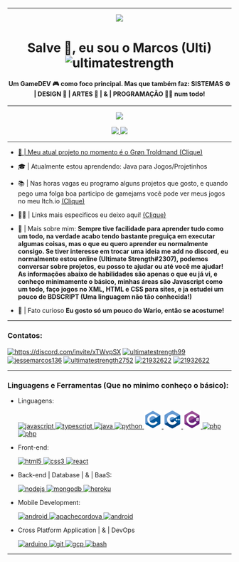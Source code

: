 ----------------------------------------------------------------------

<div align="center">
<img src = "https://i.pinimg.com/originals/31/e2/79/31e2794f4a3280333ebde8f2169ff040.png" width = "300px"> </div>
 
<h1 align="center">Salve 👋, eu sou o Marcos (Ulti) <img src="https://komarev.com/ghpvc/?username=ultimatestrength&label=Profile%20views&color=0e75b6&style=flat" alt="ultimatestrength" /> </h1>

<h4 align="center">Um GameDEV 🎮 como foco principal. Mas que também faz: SISTEMAS ⚙ | DESIGN 📐 | ARTES 🎨 | & | PROGRAMAÇÃO 👨‍💻 num todo!</h3>

----------------------------------------------------------------------

<div align="center">  
  
  ![](https://discord.c99.nl/widget/theme-2/589150408736243737.png)
  
  <a href="https://github.com/UltimateStrength">
  <img height="141em" src="https://github-readme-stats.vercel.app/api?username=UltimateStrength&show_icons=true&theme=gotham&include_all_commits=true&count_private=true"/>
  <img height="141em" src="https://github-readme-stats.vercel.app/api/top-langs/?username=UltimateStrength&layout=compact&langs_count=7&theme=gotham"/>
   </div>
 
  
----------------------------------------------------------------------

<div align="left">  
  
- 📌 | Meu atual projeto no momento é o Grøn Troldmand [(Clique)](https://ultimate-strength.itch.io/gron-troldmand)

- 🎓 | Atualmente estou aprendendo: Java para Jogos/Projetinhos

- 📚 | Nas horas vagas eu programo alguns projetos que gosto, e quando pego uma folga boa participo de gamejams você pode ver meus jogos no meu Itch.io [(Clique)](https://ultimate-strength.itch.io/)

- 👨‍💻 | Links mais especificos eu deixo aqui! [(Clique)](https://ultimatestrength.github.io/Project-Links/)

- 👥 | Mais sobre mim: **Sempre tive facilidade para aprender tudo como um todo, na verdade acabo tendo bastante preguiça em executar algumas coisas, mas o que eu quero aprender eu normalmente consigo. Se tiver interesse em trocar uma ideia me add no discord, eu normalmente estou online (Ultimate Strength#2307), podemos conversar sobre projetos, eu posso te ajudar ou até você me ajudar! As informações abaixo de habilidades são apenas o que eu já vi, e conheço minimamente o básico, minhas áreas são Javascript como um todo, faço jogos no XML, HTML e CSS para sites, e ja estudei um pouco de BDSCRIPT (Uma linguagem não tão conhecida!)**

- 📑 | Fato curioso **Eu gosto só um pouco do Wario, então se acostume!**
  </div>

----------------------------------------------------------------------
  
<h3 align="left">Contatos:</h3>
  
  <p align="left">
  <a href="https://discord.com/invite/xTWvpSX" target="blank"><img align="center" src="https://logodownload.org/wp-content/uploads/2017/11/discord-logo-4-1.png" alt="https://discord.com/invite/xTWvpSX" height="40" width="40" /></a>
  <a href="https://www.instagram.com/ultimatestrength99/" target="blank"><img align="center" src="https://cdn.discordapp.com/emojis/1096860956488913008.webp" alt="ultimatestrength99" height="40" width="40" /></a>
  <a href="https://twitter.com/jessemarcos136" target="blank"><img align="center" src="https://www.danoneinstitute.org/wp-content/uploads/2020/06/logo-rond-twitter.png" alt="jessemarcos136" height="40" width="40" /></a>
  <a href="https://www.youtube.com/@ultimatestrength2752" target="blank"><img align="center" src="https://cdn.discordapp.com/attachments/849431723540480010/1109580805279318118/187209.png" alt="ultimatestrength2752" height="40" width="40" /></a>
  <a href="https://stackoverflow.com/users/21932622" target="blank"><img align="center" src="https://cdn.discordapp.com/attachments/849431723540480010/1109580335248838755/stackoverflow.png" alt="21932622" height="40" width="40" /></a>
  <a href="https://steamcommunity.com/id/finisautempotentiae/" target="blank"><img align="center" src="https://upload.wikimedia.org/wikipedia/commons/c/c1/Steam_Logo.png" alt="21932622" height="40" width="40" /></a>
  </p>
  
----------------------------------------------------------------------

<h3 align="left">Linguagens e Ferramentas (Que no minimo conheço o básico):</h3>
  
- Linguagens:
  
  <p align="left">
  <a href="https://developer.mozilla.org/en-US/docs/Web/JavaScript" target="_blank" rel="noreferrer"> <img src="https://cdn.discordapp.com/attachments/849431723540480010/1109605978103611433/javascript.png" alt="javascript" width="40" height="40"/> </a>
  <a href="https://www.typescriptlang.org/" target="_blank" rel="noreferrer"> <img src="https://cdn.discordapp.com/attachments/849431723540480010/1134877622053109881/68747470733a2f2f6769746c61622e636f6d2f75706c6f6164732f2d2f73797374656d2f67726f75702f6176617461722f31303732303235332f747970657363726970742e706e67.png" alt="typescript" width="40" height="40"/> </a>
   <a href="https://www.java.com" target="_blank" rel="noreferrer"> <img src="https://cdn.discordapp.com/attachments/849431723540480010/1134877489567641732/javaicon-1320167912601224138.png" alt="java" width="40" height="40"/> </a>
  <a href="https://www.python.org" target="_blank" rel="noreferrer"> <img src="https://media.discordapp.net/attachments/849431723540480010/1109605978439164035/python.png?width=203&height=203" alt="python" width="40" height="40"/> </a> 
  <a href="https://www.cprogramming.com/" target="_blank" rel="noreferrer"> <img src="https://raw.githubusercontent.com/devicons/devicon/master/icons/c/c-original.svg" alt="c" width="40" height="40"/> </a>
  <a href="https://www.w3schools.com/cpp/" target="_blank" rel="noreferrer"> <img src="https://raw.githubusercontent.com/devicons/devicon/master/icons/cplusplus/cplusplus-original.svg" alt="cplusplus" width="40" height="40"/> </a>
  <a href="https://www.w3schools.com/cs/" target="_blank" rel="noreferrer"> <img src="https://raw.githubusercontent.com/devicons/devicon/master/icons/csharp/csharp-original.svg" alt="csharp" width="40" height="40"/> </a>
  <a href="https://www.php.net" target="_blank" rel="noreferrer"> <img src="https://cdn.discordapp.com/attachments/849431723540480010/1109606241426210837/php-icon-8.png" alt="php" width="40" height="40"/> </a> 
  <a href="https://github.com/nilpointer-software" target="_blank" rel="noreferrer"> <img src="https://cdn.discordapp.com/attachments/849431723540480010/1109606404056170527/Microsoft.png" alt="php" width="40" height="40"/> </a> </p>
  
- Front-end:
  
  <p align="left">
    <a href="https://www.w3.org/html/" target="_blank" rel="noreferrer"> <img src="https://cdn.discordapp.com/attachments/849431723540480010/1109606594381099048/html5-512.png" alt="html5" width="40" height="40"/> </a>
    <a href="https://www.w3schools.com/css/" target="_blank" rel="noreferrer"> <img src="https://media.discordapp.net/attachments/849431723540480010/1109606654342860930/css-3-512.png?width=460&height=460" alt="css3" width="40" height="40"/> </a>
    <a href="https://reactjs.org/" target="_blank" rel="noreferrer"> <img src="https://cdn.discordapp.com/attachments/849431723540480010/1109606879610540182/2300px-React-icon.png" alt="react" width="45" height="40"/> </a> </p>

- Back-end | Database | & | BaaS:
  
  <p align="left">
    <a href="https://nodejs.org" target="_blank" rel="noreferrer"> <img src="https://cdn.discordapp.com/attachments/849431723540480010/1109607206887899136/node-js-icon-454x512-nztofx17.png" alt="nodejs" width="37" height="40"/> </a>
    <a href="https://www.mongodb.com/" target="_blank" rel="noreferrer"> <img src="https://cdn.discordapp.com/attachments/849431723540480010/1109607850558357534/mongodb.png" alt="mongodb" width="37" height="40"/> </a>
    <a href="https://heroku.com" target="_blank" rel="noreferrer"> <img src="https://www.vectorlogo.zone/logos/heroku/heroku-icon.svg" alt="heroku" width="40" height="40"/> </a> </p>

- Mobile Development:
  
  <p align="left">
    <a href="https://developer.android.com" target="_blank" rel="noreferrer"> <img src="https://cdn.discordapp.com/attachments/849431723540480010/1109608807291703446/174836.png" alt="android" width="40" height="40"/> </a> 
    <a href="https://cordova.apache.org/" target="_blank" rel="noreferrer"> <img src="https://www.vectorlogo.zone/logos/apache_cordova/apache_cordova-icon.svg" alt="apachecordova" width="40" height="40"/> </a>
    <a href="https://wiki.catrobat.org/bin/view/Documentation/" target="_blank" rel="noreferrer"> <img src="https://cdn.discordapp.com/attachments/849431723540480010/1109592771267940583/unnamed.webp" alt="android" width="40" height="40"/> </a> </p>  
  
- Cross Platform Application | & | DevOps
  
  <p align="left">
    <a href="https://www.arduino.cc/" target="_blank" rel="noreferrer"> <img src="https://cdn.worldvectorlogo.com/logos/arduino-1.svg" alt="arduino" width="40" height="40"/> </a>
    <a href="https://git-scm.com/" target="_blank" rel="noreferrer"> <img src="https://www.vectorlogo.zone/logos/git-scm/git-scm-icon.svg" alt="git" width="40" height="40"/> </a>
    <a href="https://cloud.google.com" target="_blank" rel="noreferrer"> <img src="https://www.vectorlogo.zone/logos/google_cloud/google_cloud-icon.svg" alt="gcp" width="40" height="40"/> </a>
    <a href="https://www.gnu.org/software/bash/" target="_blank" rel="noreferrer"> <img src="https://cdn.discordapp.com/attachments/849431723540480010/1109609134170574868/App-Terminal.png" alt="bash" width="40" height="40"/> </a> </p>
  
----------------------------------------------------------------------
